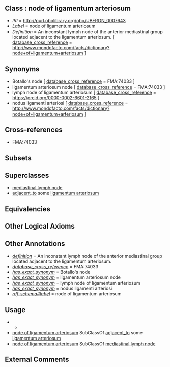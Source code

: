 
## Class : node of ligamentum arteriosum

 * *IRI* = http://purl.obolibrary.org/obo/UBERON_0007643
 * *Label* = node of ligamentum arteriosum
 * *Definition* = An inconstant lymph node of the anterior mediastinal group located adjacent to the ligamentum arteriosum. [ [database_cross_reference](../../ef/oboInOwl#hasDbXref.md) = http://www.mondofacto.com/facts/dictionary?node+of+ligamentum+arteriosum ]

## Synonyms

 * Botallo's node [ [database_cross_reference](../../ef/oboInOwl#hasDbXref.md) = FMA:74033 ]
 * ligamentum arteriosum node [ [database_cross_reference](../../ef/oboInOwl#hasDbXref.md) = FMA:74033 ]
 * lymph node of ligamentum arteriosum [ [database_cross_reference](../../ef/oboInOwl#hasDbXref.md) = https://orcid.org/0000-0002-6601-2165 ]
 * nodus ligamenti arteriosi [ [database_cross_reference](../../ef/oboInOwl#hasDbXref.md) = http://www.mondofacto.com/facts/dictionary?node+of+ligamentum+arteriosum ]

## Cross-references

 * FMA:74033

## Subsets


## Superclasses

 * [mediastinal lymph node](../../UBERON/24/UBERON_0002524.md)
 * [adjacent_to](../../RO/20/RO_0002220.md) some [ligamentum arteriosum](../../UBERON/42/UBERON_0007642.md)

## Equivalencies


## Other Logical Axioms


## Other Annotations

 * *[definition](../../IAO/15/IAO_0000115.md)* = An inconstant lymph node of the anterior mediastinal group located adjacent to the ligamentum arteriosum.
 * *[database_cross_reference](../../ef/oboInOwl#hasDbXref.md)* = FMA:74033
 * *[has_exact_synonym](../../ym/oboInOwl#hasExactSynonym.md)* = Botallo's node
 * *[has_exact_synonym](../../ym/oboInOwl#hasExactSynonym.md)* = ligamentum arteriosum node
 * *[has_exact_synonym](../../ym/oboInOwl#hasExactSynonym.md)* = lymph node of ligamentum arteriosum
 * *[has_exact_synonym](../../ym/oboInOwl#hasExactSynonym.md)* = nodus ligamenti arteriosi
 * *[rdf-schema#label](../../el/rdf-schema#label.md)* = node of ligamentum arteriosum

## Usage

 * -
 * [node of ligamentum arteriosum](../../UBERON/43/UBERON_0007643.md) SubClassOf [adjacent_to](../../RO/20/RO_0002220.md) some [ligamentum arteriosum](../../UBERON/42/UBERON_0007642.md)
 * [node of ligamentum arteriosum](../../UBERON/43/UBERON_0007643.md) SubClassOf [mediastinal lymph node](../../UBERON/24/UBERON_0002524.md)

## External Comments

